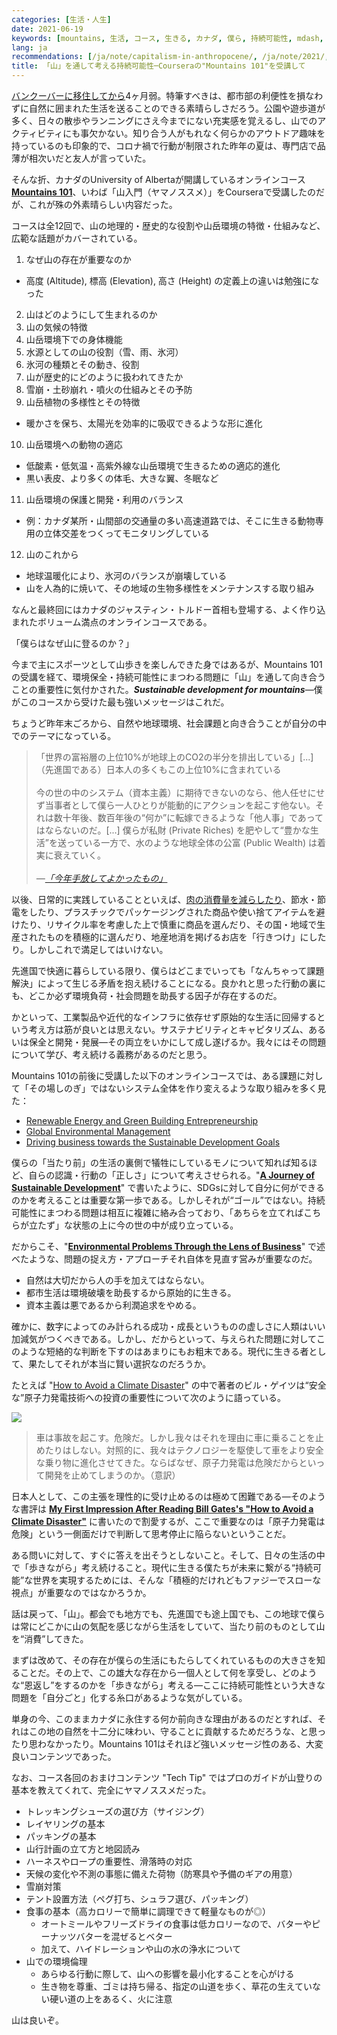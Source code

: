 ```yaml
---
categories: [生活・人生]
date: 2021-06-19
keywords: [mountains, 生活, コース, 生きる, カナダ, 僕ら, 持続可能性, mdash, 進化, 危険]
lang: ja
recommendations: [/ja/note/capitalism-in-anthropocene/, /ja/note/2021/, /ja/note/four-months-after-moving-to-canada/]
title: 「山」を通して考える持続可能性─Courseraの"Mountains 101"を受講して
---
```


[バンクーバーに移住してから](/ja/note/relocating-to-canada/)4ヶ月弱。特筆すべきは、都市部の利便性を損なわずに自然に囲まれた生活を送ることのできる素晴らしさだろう。公園や遊歩道が多く、日々の散歩やランニングにさえ今までにない充実感を覚えるし、山でのアクティビティにも事欠かない。知り合う人がもれなく何らかのアウトドア趣味を持っているのも印象的で、コロナ禍で行動が制限された昨年の夏は、専門店で品薄が相次いだと友人が言っていた。

そんな折、カナダのUniversity of Albertaが開講しているオンラインコース **[Mountains 101](https://www.coursera.org/learn/mountains-101)**、いわば「山入門（ヤマノススメ）」をCourseraで受講したのだが、これが殊の外素晴らしい内容だった。

コースは全12回で、山の地理的・歴史的な役割や山岳環境の特徴・仕組みなど、広範な話題がカバーされている。

1. なぜ山の存在が重要なのか
  - 高度 (Altitude), 標高 (Elevation), 高さ (Height) の定義上の違いは勉強になった
2. 山はどのようにして生まれるのか
3. 山の気候の特徴
4. 山岳環境下での身体機能
5. 水源としての山の役割（雪、雨、氷河）
6. 氷河の種類とその動き、役割
7. 山が歴史的にどのように扱われてきたか
8. 雪崩・土砂崩れ・噴火の仕組みとその予防
9. 山岳植物の多様性とその特徴
  - 暖かさを保ち、太陽光を効率的に吸収できるような形に進化
10. 山岳環境への動物の適応
  - 低酸素・低気温・高紫外線な山岳環境で生きるための適応的進化
  - 黒い表皮、より多くの体毛、大きな翼、冬眠など
11. 山岳環境の保護と開発・利用のバランス
  - 例：カナダ某所・山間部の交通量の多い高速道路では、そこに生きる動物専用の立体交差をつくってモニタリングしている
12. 山のこれから
  - 地球温暖化により、氷河のバランスが崩壊している
  - 山を人為的に焼いて、その地域の生物多様性をメンテナンスする取り組み

なんと最終回にはカナダのジャスティン・トルドー首相も登場する、よく作り込まれたボリューム満点のオンラインコースである。

「僕らはなぜ山に登るのか？」

今まで主にスポーツとして山歩きを楽しんできた身ではあるが、Mountains 101の受講を経て、環境保全・持続可能性にまつわる問題に「山」を通して向き合うことの重要性に気付かされた。***Sustainable development for mountains***&mdash;僕がこのコースから受けた最も強いメッセージはこれだ。

ちょうど昨年末ごろから、自然や地球環境、社会課題と向き合うことが自分の中でのテーマになっている。

> 「世界の富裕層の上位10%が地球上のCO2の半分を排出している」[...]（先進国である）日本人の多くもこの上位10%に含まれている<br/><br/>今の世の中のシステム（資本主義）に期待できないのなら、他人任せにせず当事者として僕ら一人ひとりが能動的にアクションを起こす他ない。それは数十年後、数百年後の“何か”に転嫁できるような「他人事」であってはならないのだ。[...] 僕らが私財 (Private Riches) を肥やして“豊かな生活”を送っている一方で、水のような地球全体の公富 (Public Wealth) は着実に衰えていく。<br/><br/>*&mdash;[「今年手放してよかったもの」](/ja/note/capitalism-in-anthropocene/)*

以後、日常的に実践していることといえば、[肉の消費量を減らしたり](/note/unusual-drinking-and-eating-habits/)、節水・節電をしたり、プラスチックでパッケージングされた商品や使い捨てアイテムを避けたり、リサイクル率を考慮した上で慎重に商品を選んだり、その国・地域で生産されたものを積極的に選んだり、地産地消を掲げるお店を「行きつけ」にしたり。しかしこれで満足してはいけない。

先進国で快適に暮らしている限り、僕らはどこまでいっても「なんちゃって課題解決」によって生じる矛盾を抱え続けることになる。良かれと思った行動の裏にも、どこか必ず環境負荷・社会問題を助長する因子が存在するのだ。

かといって、工業製品や近代的なインフラに依存せず原始的な生活に回帰するという考え方は筋が良いとは思えない。サステナビリティとキャピタリズム、あるいは保全と開発・発展&mdash;その両立をいかにして成し遂げるか。我々にはその問題について学び、考え続ける義務があるのだと思う。

Mountains 101の前後に受講した以下のオンラインコースでは、ある課題に対して「その場しのぎ」ではないシステム全体を作り変えるような取り組みを多く見た：

- [Renewable Energy and Green Building Entrepreneurship](https://coursera.org/verify/T3LER8XRDGVE)
- [Global Environmental Management](https://coursera.org/verify/SSZXFULHTAN3)
- [Driving business towards the Sustainable Development Goals](https://www.coursera.org/account/accomplishments/verify/MBA25R4GVDYM)

僕らの「当たり前」の生活の裏側で犠牲にしているモノについて知れば知るほど、自らの認識・行動の「正しさ」について考えさせられる。"**[A Journey of Sustainable Development](/note/sdg-mooc/)**" で書いたように、SDGsに対して自分に何ができるのかを考えることは重要な第一歩である。しかしそれが“ゴール”ではない。持続可能性にまつわる問題は相互に複雑に絡み合っており、「あちらを立てればこちらが立たず」な状態の上に今の世の中が成り立っている。

だからこそ、"**[Environmental Problems Through the Lens of Business](/note/environmental-problems-and-business/)**" で述べたような、問題の捉え方・アプローチそれ自体を見直す営みが重要なのだ。

- 自然は大切だから人の手を加えてはならない。
- 都市生活は環境破壊を助長するから原始的に生きる。
- 資本主義は悪であるから利潤追求をやめる。

確かに、数字によってのみ計られる成功・成長というものの虚しさに人類はいい加減気がつくべきである。しかし、だからといって、与えられた問題に対してこのような短絡的な判断を下すのはあまりにもお粗末である。現代に生きる者として、果たしてそれが本当に賢い選択なのだろうか。

たとえば "[How to Avoid a Climate Disaster](https://amzn.to/3qb9tpP)" の中で著者のビル・ゲイツは“安全な”原子力発電技術への投資の重要性について次のように語っている。

<a href="https://www.amazon.co.jp/dp/B07YRY461Y?_encoding=UTF8&btkr=1&linkCode=li2&tag=takuti-22&linkId=5bc207f3ba6948e3bc9de20c9a7bea91&language=ja_JP&ref_=as_li_ss_il" target="_blank"><img border="0" src="//ws-fe.amazon-adsystem.com/widgets/q?_encoding=UTF8&ASIN=B07YRY461Y&Format=_SL160_&ID=AsinImage&MarketPlace=JP&ServiceVersion=20070822&WS=1&tag=takuti-22&language=ja_JP" ></a><img src="https://ir-jp.amazon-adsystem.com/e/ir?t=takuti-22&language=ja_JP&l=li2&o=9&a=B07YRY461Y" width="1" height="1" border="0" alt="" style="border:none !important; margin:0px !important;" />

> 車は事故を起こす。危険だ。しかし我々はそれを理由に車に乗ることを止めたりはしない。対照的に、我々はテクノロジーを駆使して車をより安全な乗り物に進化させてきた。ならばなぜ、原子力発電は危険だからといって開発を止めてしまうのか。（意訳）

日本人として、この主張を理性的に受け止めるのは極めて困難である&mdash;そのような書評は **[My First Impression After Reading Bill Gates's "How to Avoid a Climate Disaster"](/note/how-to-avoid-a-climate-disaster/)** に書いたので割愛するが、ここで重要なのは「原子力発電は危険」という一側面だけで判断して思考停止に陥らないということだ。

ある問いに対して、すぐに答えを出そうとしないこと。そして、日々の生活の中で「歩きながら」考え続けること。現代に生きる僕たちが未来に繋がる“持続可能”な世界を実現するためには、そんな「積極的だけれどもファジーでスローな視点」が重要なのではなかろうか。

話は戻って、「山」。都会でも地方でも、先進国でも途上国でも、この地球で僕らは常にどこかに山の気配を感じながら生活をしていて、当たり前のものとして山を“消費”してきた。

まずは改めて、その存在が僕らの生活にもたらしてくれているものの大きさを知ることだ。その上で、この雄大な存在から一個人として何を享受し、どのような“恩返し”をするのかを「歩きながら」考える&mdash;ここに持続可能性という大きな問題を「自分ごと」化する糸口があるような気がしている。

単身の今、このままカナダに永住する何か前向きな理由があるのだとすれば、それはこの地の自然を十二分に味わい、守ることに貢献するためだろうな、と思ったり思わなかったり。Mountains 101はそれほど強いメッセージ性のある、大変良いコンテンツであった。

なお、コース各回のおまけコンテンツ "Tech Tip" ではプロのガイドが山登りの基本を教えてくれて、完全にヤマノススメだった。

- トレッキングシューズの選び方（サイジング）
- レイヤリングの基本
- パッキングの基本
- 山行計画の立て方と地図読み
- ハーネスやロープの重要性、滑落時の対応
- 天候の変化や不測の事態に備えた荷物（防寒具や予備のギアの用意）
- 雪崩対策
- テント設置方法（ペグ打ち、シュラフ選び、パッキング）
- 食事の基本（高カロリーで簡単に調理できて軽量なものが◎）
  - オートミールやフリーズドライの食事は低カロリーなので、バターやピーナッツバターを混ぜるとベター
  - 加えて、ハイドレーションや山の水の浄水について
- 山での環境倫理
  - あらゆる行動に際して、山への影響を最小化することを心がける
  - 生き物を尊重、ゴミは持ち帰る、指定の山道を歩く、草花の生えていない硬い道の上をあるく、火に注意

山は良いぞ。